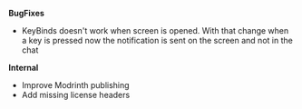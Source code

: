 **BugFixes**
- KeyBinds doesn't work when screen is opened. With that change when a key is pressed now the notification is sent on the screen and not in the chat

**Internal**
- Improve Modrinth publishing
- Add missing license headers